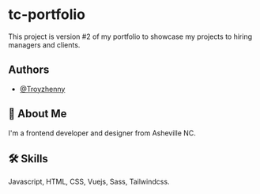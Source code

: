 # tc-portfolio

This project is version #2 of my portfolio to showcase my projects to hiring managers and clients.


## Authors

- [@Troyzhenny](https://www.github.com/troyzhenny)


## 🚀 About Me
I'm a frontend developer and designer from Asheville NC.


## 🛠 Skills
Javascript, HTML, CSS, Vuejs, Sass, Tailwindcss.

